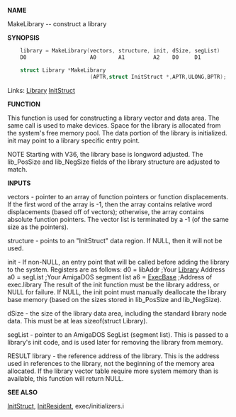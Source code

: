 
**NAME**

MakeLibrary -- construct a library

**SYNOPSIS**

```c
    library = MakeLibrary(vectors, structure, init, dSize, segList)
    D0                    A0       A1         A2    D0     D1

    struct Library *MakeLibrary
                          (APTR,struct InitStruct *,APTR,ULONG,BPTR);

```
Links: [Library](_009C) [InitStruct](InitStruct) 

**FUNCTION**

This function is used for constructing a library vector and data
area.  The same call is used to make devices.  Space for the library
is allocated from the system's free memory pool.  The data portion of
the library is initialized.  init may point to a library specific
entry point.

NOTE
Starting with V36, the library base is longword adjusted.  The
lib_PosSize and lib_NegSize fields of the library structure are
adjusted to match.

**INPUTS**

vectors - pointer to an array of function pointers or function
displacements.  If the first word of the array is -1, then
the array contains relative word displacements (based off
of vectors); otherwise, the array contains absolute
function pointers. The vector list is terminated by a -1
(of the same size as the pointers).

structure - points to an &#034;InitStruct&#034; data region.  If NULL,
then it will not be used.

init -  If non-NULL, an entry point that will be called before adding
the library to the system.  Registers are as follows:
d0 = libAddr    ;Your [Library](_009C) Address
a0 = segList    ;Your AmigaDOS segment list
a6 = [ExecBase](_009E)  ;Address of exec.library
The result of the init function must be the library address,
or NULL for failure.   If NULL, the init point must manually
deallocate the library base memory (based on the sizes stored
in lib_PosSize and lib_NegSize).

dSize - the size of the library data area, including the
standard library node data.  This must be at leas
sizeof(struct Library).

segList - pointer to an AmigaDOS SegList (segment list).
This is passed to a library's init code, and is used later
for removing the library from memory.

RESULT
library - the reference address of the library.  This is the
address used in references to the library, not the
beginning of the memory area allocated.  If the library
vector table require more system memory than is
available, this function will return NULL.

**SEE ALSO**

[InitStruct](InitStruct), [InitResident](InitResident), exec/initializers.i
